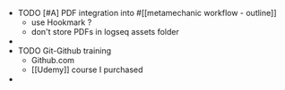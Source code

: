 - TODO [#A] PDF integration into #[[metamechanic workflow - outline]]
	- use Hookmark ?
	- don't store PDFs in logseq assets folder
-
- TODO Git-Github training
	- Github.com
	- [[Udemy]] course I purchased
-